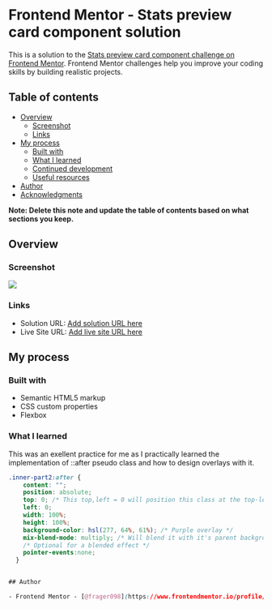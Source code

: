 # Frontend Mentor - Stats preview card component solution

This is a solution to the [Stats preview card component challenge on Frontend Mentor](https://www.frontendmentor.io/challenges/stats-preview-card-component-8JqbgoU62). Frontend Mentor challenges help you improve your coding skills by building realistic projects. 

## Table of contents

- [Overview](#overview)
  - [Screenshot](#screenshot)
  - [Links](#links)
- [My process](#my-process)
  - [Built with](#built-with)
  - [What I learned](#what-i-learned)
  - [Continued development](#continued-development)
  - [Useful resources](#useful-resources)
- [Author](#author)
- [Acknowledgments](#acknowledgments)

**Note: Delete this note and update the table of contents based on what sections you keep.**

## Overview


### Screenshot

![](./design%20ss.PNG)


### Links

- Solution URL: [Add solution URL here](https://your-solution-url.com)
- Live Site URL: [Add live site URL here](https://your-live-site-url.com)

## My process

### Built with

- Semantic HTML5 markup
- CSS custom properties
- Flexbox



### What I learned

This was an exellent practice for me as I practically learned the implementation of ::after pseudo class and how to design overlays with it.
```css
.inner-part2:after {
    content: "";
    position: absolute;
    top: 0; /* This top,left = 0 will position this class at the top-left corner of targeted element */
    left: 0;
    width: 100%;
    height: 100%;
    background-color: hsl(277, 64%, 61%); /* Purple overlay */
    mix-blend-mode: multiply; /* Will blend it with it's parent background */
    /* Optional for a blended effect */
    pointer-events:none;
  }


## Author

- Frontend Mentor - [@frager098](https://www.frontendmentor.io/profile/frager098)
